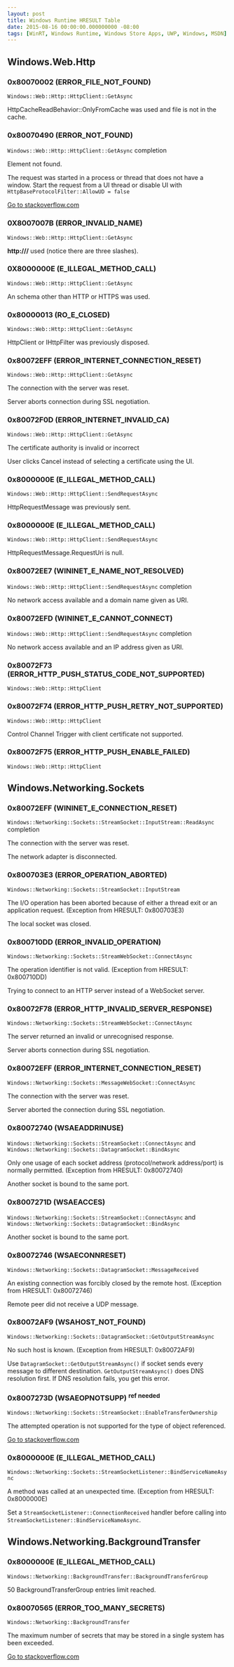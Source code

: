 ```yaml
---
layout: post
title: Windows Runtime HRESULT Table
date: 2015-08-16 00:00:00.000000000 -08:00
tags: [WinRT, Windows Runtime, Windows Store Apps, UWP, Windows, MSDN]
---
```


## Windows.Web.Http

### 0x80070002 (ERROR_FILE_NOT_FOUND)

`Windows::Web::Http::HttpClient::GetAsync`

HttpCacheReadBehavior::OnlyFromCache was used and file is not in the cache. 



### 0x80070490 (ERROR_NOT_FOUND)

`Windows::Web::Http::HttpClient::GetAsync` completion

Element not found.

The request was started in a process or thread that does not have a window. Start the request from a UI thread or disable UI with `HttpBaseProtocolFilter::AllowUD = false`

[Go to stackoverflow.com](http://stackoverflow.com/questions/24361588/windows-web-http-httpclientgetasync-throws-an-incomplete-exception-when-invalid)



### 0X8007007B (ERROR_INVALID_NAME)

`Windows::Web::Http::HttpClient::GetAsync`

**http:///** used (notice there are three slashes). 



### 0X8000000E (E_ILLEGAL_METHOD_CALL)

`Windows::Web::Http::HttpClient::GetAsync`

An schema other than HTTP or HTTPS was used. 



### 0x80000013 (RO_E_CLOSED)

`Windows::Web::Http::HttpClient::GetAsync`

HttpClient or IHttpFilter was previously disposed. 



### 0x80072EFF (ERROR_INTERNET_CONNECTION_RESET)

`Windows::Web::Http::HttpClient::GetAsync`

The connection with the server was reset.

Server aborts connection during SSL negotiation. 



### 0x80072F0D (ERROR_INTERNET_INVALID_CA)


`Windows::Web::Http::HttpClient::GetAsync`

The certificate authority is invalid or incorrect

User clicks Cancel instead of selecting a certificate using the UI. 



### 0x8000000E (E_ILLEGAL_METHOD_CALL)

`Windows::Web::Http::HttpClient::SendRequestAsync`

HttpRequestMessage was previously sent. 



### 0x8000000E (E_ILLEGAL_METHOD_CALL)

`Windows::Web::Http::HttpClient::SendRequestAsync`

HttpRequestMessage.RequestUri is null. 



### 0x80072EE7 (WININET_E_NAME_NOT_RESOLVED)

`Windows::Web::Http::HttpClient::SendRequestAsync` completion

No network access available and a domain name given as URI. 



### 0x80072EFD (WININET_E_CANNOT_CONNECT)

`Windows::Web::Http::HttpClient::SendRequestAsync` completion

No network access available and an IP address given as URI. 



### 0x80072F73 (ERROR_HTTP_PUSH_STATUS_CODE_NOT_SUPPORTED)

`Windows::Web::Http::HttpClient`



### 0x80072F74 (ERROR_HTTP_PUSH_RETRY_NOT_SUPPORTED)

`Windows::Web::Http::HttpClient`

Control Channel Trigger with client certificate not supported. 



### 0x80072F75 (ERROR_HTTP_PUSH_ENABLE_FAILED)

`Windows::Web::Http::HttpClient`



## Windows.Networking.Sockets



### 0x80072EFF (WININET_E_CONNECTION_RESET)

`Windows::Networking::Sockets::StreamSocket::InputStream::ReadAsync` completion

The connection with the server was reset.

The network adapter is disconnected.



### 0x800703E3 (ERROR_OPERATION_ABORTED)

`Windows::Networking::Sockets::StreamSocket::InputStream`

The I/O operation has been aborted because of either a thread exit or an application request.  (Exception from HRESULT: 0x800703E3)

The local socket was closed.



### 0x800710DD (ERROR_INVALID_OPERATION)

`Windows::Networking::Sockets::StreamWebSocket::ConnectAsync`

The operation identifier is not valid. (Exception from HRESULT: 0x800710DD)

Trying to connect to an HTTP server instead of a WebSocket server.



### 0x80072F78 (ERROR_HTTP_INVALID_SERVER_RESPONSE)

`Windows::Networking::Sockets::StreamWebSocket::ConnectAsync`

The server returned an invalid or unrecognised response.

Server aborts connection during SSL negotiation.



### 0x80072EFF (ERROR_INTERNET_CONNECTION_RESET)

`Windows::Networking::Sockets::MessageWebSocket::ConnectAsync`

The connection with the server was reset.

Server aborted the connection during SSL negotiation.



### 0x80072740 (WSAEADDRINUSE)

`Windows::Networking::Sockets::StreamSocket::ConnectAsync` and `Windows::Networking::Sockets::DatagramSocket::BindAsync`

Only one usage of each socket address (protocol/network address/port) is normally permitted. (Exception from HRESULT: 0x80072740)

Another socket is bound to the same port.



### 0x8007271D (WSAEACCES)

`Windows::Networking::Sockets::StreamSocket::ConnectAsync` and `Windows::Networking::Sockets::DatagramSocket::BindAsync`

Another socket is bound to the same port.


### 0x80072746 (WSAECONNRESET)

`Windows::Networking::Sockets::DatagramSocket::MessageReceived`

An existing connection was forcibly closed by the remote host. (Exception from HRESULT: 0x80072746)

Remote peer did not receive a UDP message.


### 0x80072AF9 (WSAHOST_NOT_FOUND)

`Windows::Networking::Sockets::DatagramSocket::GetOutputStreamAsync`

No such host is known. (Exception from HRESULT: 0x80072AF9)

Use `DatagramSocket::GetOutputStreamAsync()` if socket sends every message to different destination. `GetOutputStreamAsync()` does DNS resolution first. If DNS resolution fails, you get this error.



### 0x8007273D (WSAEOPNOTSUPP) <sup>ref needed</sup>

`Windows::Networking::Sockets::StreamSocket::EnableTransferOwnership`

The attempted operation is not supported for the type of object referenced.

[Go to stackoverflow.com](http://stackoverflow.com/questions/32026579/universal-app-cannot-bind-streamsocketlistener-after-enabletransferownership)



### 0x8000000E (E_ILLEGAL_METHOD_CALL)

`Windows::Networking::Sockets::StreamSocketListener::BindServiceNameAsync`

A method was called at an unexpected time. (Exception from HRESULT: 0x8000000E)

Set a `StreamSocketListener::ConnectionReceived` handler before calling into `StreamSocketListener::BindServiceNameAsync`.



## Windows.Networking.BackgroundTransfer



### 0x8000000E (E_ILLEGAL_METHOD_CALL)

`Windows::Networking::BackgroundTransfer::BackgroundTransferGroup`

50 BackgroundTransferGroup entries limit reached.



### 0x80070565 (ERROR_TOO_MANY_SECRETS)

`Windows::Networking::BackgroundTransfer`

The maximum number of secrets that may be stored in a single system has been exceeded.

[Go to stackoverflow.com](http://stackoverflow.com/questions/27178552/passwordcredential-backgroundtransfer)


<!--

How to find error constants?

    cd c:\Program Files (x86)\Windows Kits\8.1
    findstr /s /i /C:"0x8000000E" *.h
    
-->


[msdn_json]: https://msdn.microsoft.com/en-us/library/windows/apps/xaml/hh770289.aspx

